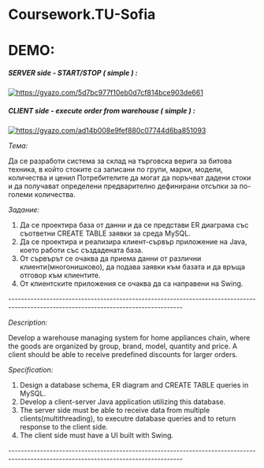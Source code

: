 # Coursework.TU-Sofia

<h1>DEMO:</h1>

<h5>SERVER side - START/STOP ( simple ) :</h5>

<a href="https://gyazo.com/5d7bc977f10eb0d7cf814bce903de661"><img src="https://i.gyazo.com/5d7bc977f10eb0d7cf814bce903de661.gif" alt="https://gyazo.com/5d7bc977f10eb0d7cf814bce903de661"/></a>



<h5>CLIENT side - execute order from warehouse ( simple ) :</h5>

<a href="https://gyazo.com/ad14b008e9fef880c07744d6ba851093"><img src="https://i.gyazo.com/ad14b008e9fef880c07744d6ba851093.gif" alt="https://gyazo.com/ad14b008e9fef880c07744d6ba851093"/></a>

<p><i>Тема:</i></p>

<p>Да се разработи система за склад на търговска верига за битова техника, в който стоките са записани по групи, марки, модели, количества и ценил Потребителите да могат да поръчват дадени стоки и да получават определени предварително дефинирани отсъпки за по-големи количества.</p>

<p><i>Задание:</i></p>

<ol>
<li>Да се проектира база от данни и да се представи ER диаграма със съответни CREATE TABLE заявки за среда MySQL.</li>
<li>Да се проектира и реализира клиент-сървър приложение на Java, което работи със създадената база.</li>
<li>От сървърът се очаква да приема данни от различни клиенти(многонишково), да подава заявки към базата и да връща отговор към клиентите.</li>
<li>От клиентските приложения се очаква да са направени на Swing.</li>
</ol>
-------------------------------------------------------------------------------------------------------------------------------------

<p><i>Description:</p></i>

<p>Develop a warehouse managing system for home appliances chain, where the goods are organized by group, brand, model, quantity and price. A client should be able to receive predefined discounts for larger orders. </p>

<p><i>Specification:</p></i>

<ol>
<li>Design a database schema, ER diagram and CREATE TABLE queries in MySQL.</li>
<li>Develop a client-server Java application utilizing this database.</li>
<li>The server side must be able to receive data from multiple clients(multithreading), to executre database queries and to return response to the client side.</li>
<li>The client side must have a UI built with Swing.</li>
</ol>
-------------------------------------------------------------------------------------------------------------------------------------

